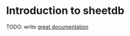 # Introduction to sheetdb

TODO: write [great documentation](http://jacobian.org/writing/what-to-write/)
